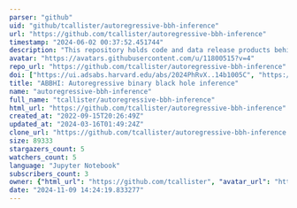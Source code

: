 ```yaml
---
parser: "github"
uid: "github/tcallister/autoregressive-bbh-inference"
url: "https://github.com/tcallister/autoregressive-bbh-inference"
timestamp: "2024-06-02 00:37:52.451744"
description: "This repository holds code and data release products behind the paper A parameter-free tour of the binary black hole population"
avatar: "https://avatars.githubusercontent.com/u/11800515?v=4"
repo_url: "https://github.com/tcallister/autoregressive-bbh-inference"
doi: ["https://ui.adsabs.harvard.edu/abs/2024PhRvX..14b1005C", "https://ui.adsabs.harvard.edu/abs/2024ascl.soft05016C/abstract"]
title: "ABBHI: Autoregressive binary black hole inference"
name: "autoregressive-bbh-inference"
full_name: "tcallister/autoregressive-bbh-inference"
html_url: "https://github.com/tcallister/autoregressive-bbh-inference"
created_at: "2022-09-15T20:26:49Z"
updated_at: "2024-03-16T01:49:24Z"
clone_url: "https://github.com/tcallister/autoregressive-bbh-inference.git"
size: 89333
stargazers_count: 5
watchers_count: 5
language: "Jupyter Notebook"
subscribers_count: 3
owner: {"html_url": "https://github.com/tcallister", "avatar_url": "https://avatars.githubusercontent.com/u/11800515?v=4", "login": "tcallister", "type": "User"}
date: "2024-11-09 14:24:19.833277"
---
```

